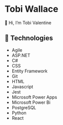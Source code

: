 # Tobi Wallace

👋 Hi, I’m Tobi Valentine

<!-- ## Contents
- Projects
- Technologies
- Contact 
 
## 🌱 Projects
- [Art Portfolio](): a website I created on Neocities to host my art and comics for free
- [Cos Help](https://strahdhelp.neocities.org/): a lightweight website using HTML, CSS, and JavaScript to help my friends and I play D&D. Looks best when viewed on a mobile Device
-->

## 🌿 Technologies
- Agile
- ASP.NET
- C#
- CSS
- Entity Framework
- Git
- HTML
- Javascript
- Jest
- Microsoft Power Apps
- Microsoft Power Bi
- PostgreSQL
- Python
- React

